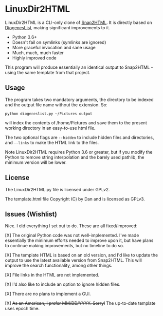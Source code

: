 # LinuxDir2HTML

LinuxDir2HTML is a CLI-only clone of [Snap2HTML](https://www.rlvision.com/snap2html/). It is directly based on [DiogenesList](https://github.com/ZapperDJ/DiogenesList), making significant improvements to it.

- Python 3.6+
- Doesn't fail on symlinks (symlinks are ignored)
- More graceful invocation and sane usage
- Much, much, much faster
- Highly improved code

This program will produce essentially an identical output to Snap2HTML - using the same template from that project.

## Usage
The program takes two mandatory arguments, the directory to be indexed and the output file name without the extension. So:

    python diogeneslist.py ~/Pictures output
 
will index the contents of /home/Pictures and save them to the present working directory in an easy-to-use html file.

The two optional flags are `--hidden` to include hidden files and directories, and `--links` to make the HTML link to the files.

Note LinuxDir2HTML requires Python 3.6 or greater, but if you modify the Python to remove string interpolation and the barely used pathlib, the minimum version will be lower.

## License
The LinuxDir2HTML.py file is licensed under GPLv2.

The template.html file Copyright (C) by Dan and is licensed as GPLv3.

## Issues (Wishlist)

Nice. I did everything I set out to do. These are all fixed/improved:

[X] The original Python code was not well-implemented. I've made essentially the minimum efforts needed to improve upon it, but have plans to continue making improvements, but no timeline to do so.

[X] The template HTML is based on an old version, and I'd like to update the output to use the latest available version from Snap2HTML. This will improve the search functionality, among other things.

[X] File links in the HTML are not implemented.

[X] I'd also like to include an option to ignore hidden files.

[X] There are no plans to implement a GUI.

[X] ~~As an American, I prefer MM/DD/YYYY. Sorry!~~ The up-to-date template uses epoch time.
